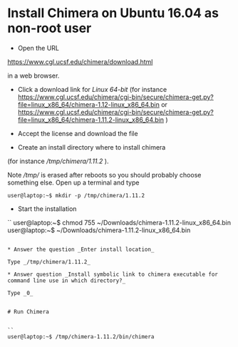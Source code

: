 # Install Chimera on Ubuntu 16.04 as non-root user

* Open the URL

https://www.cgl.ucsf.edu/chimera/download.html

in a web browser.

* Click a download link for _Linux 64-bit_ (for instance https://www.cgl.ucsf.edu/chimera/cgi-bin/secure/chimera-get.py?file=linux_x86_64/chimera-1.12-linux_x86_64.bin
or https://www.cgl.ucsf.edu/chimera/cgi-bin/secure/chimera-get.py?file=linux_x86_64/chimera-1.11.2-linux_x86_64.bin )

* Accept the license and download the file

* Create an install directory where to install chimera 

(for instance _/tmp/chimera/1.11.2_ ).

Note _/tmp/_ is erased after reboots so you should probably choose something else.
Open up a terminal and type

```
user@laptop:~$ mkdir -p /tmp/chimera/1.11.2
```

* Start the installation

``
user@laptop:~$ chmod 755 ~/Downloads/chimera-1.11.2-linux_x86_64.bin
user@laptop:~$ ~/Downloads/chimera-1.11.2-linux_x86_64.bin
```

* Answer the question _Enter install location_

Type _/tmp/chimera/1.11.2_

* Answer question _Install symbolic link to chimera executable for command line use in which directory?_

Type _0_


# Run Chimera


``
user@laptop:~$ /tmp/chimera-1.11.2/bin/chimera
```